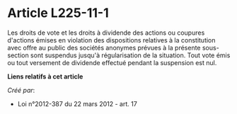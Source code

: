 # Article L225-11-1

Les droits de vote et les droits à dividende des actions ou coupures d'actions émises en violation des dispositions relatives
à la constitution avec offre au public des sociétés anonymes prévues à la présente sous-section sont suspendus jusqu'à
régularisation de la situation. Tout vote émis ou tout versement de dividende effectué pendant la suspension est nul.

**Liens relatifs à cet article**

_Créé par_:

  - Loi n°2012-387 du 22 mars 2012 - art. 17
